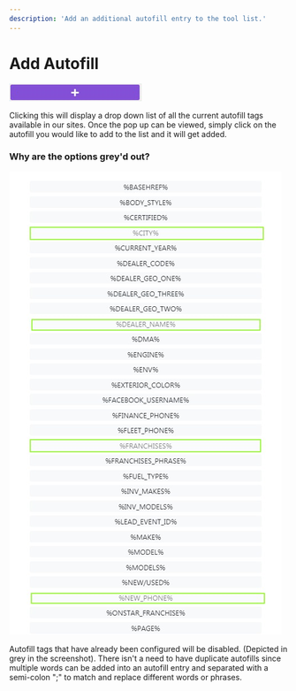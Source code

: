 ```yaml
---
description: 'Add an additional autofill entry to the tool list.'
---
```


# Add Autofill

![Add Autofill Button](../images/Add_autofill.jpg)

Clicking this will display a drop down list of all the current autofill tags available in our sites.  Once the pop up can be viewed, simply click on the autofill you would like to add to the list and it will get added.  

### Why are the options grey'd out?

![Autofill Tool](../images/AutofillDropdown.jpg)

Autofill tags that have already been configured will be disabled. \(Depicted in grey in the screenshot\).  There isn't a need to have duplicate autofills since multiple words can be added into an autofill entry and separated with a semi-colon ";" to match and replace different words or phrases.

